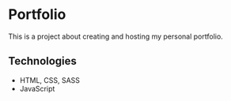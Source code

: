 # Portfolio

This is a project about creating and hosting my personal portfolio.


## Technologies

* HTML, CSS, SASS
* JavaScript
 
